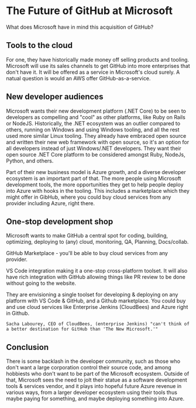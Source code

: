 
# The Future of GitHub at Microsoft

What does Microsoft have in mind this acquisition of GitHub?

## Tools to the cloud

For one, they have historically made money off selling products and tooling.  Microsoft will use its sales channels to get GitHub into more enterprises that don't have it. It will be offered as a service in Microsoft's cloud surely. A natual question is would an AWS offer GitHub-as-a-service.

## New developer audiences

Microsoft wants their new development platform (.NET Core) to be seen to developers as compelling and "cool" as other platforms, like Ruby on Rails or NodeJS. Historically, the .NET ecosystem was an outlier compared to others, running on Windows and using Windows tooling, and all the rest used more similar Linux tooling. They already have embraced open source and written their new web framework with open source, so it's an option for all developers instead of just Windows/.NET developers. They want their open source .NET Core platform to be considered amongst Ruby, NodeJs, Python, and others.

Part of their new business model is Azure growth, and a diverse developer ecosystem is an important part of that. The more people using Microsoft development tools, the more opportunities they get to help people deploy into Azure with hooks in the tooling. This includes a marketplace which they might offer in GibHub, where you could buy cloud services from any provider including Azure, right there.

## One-stop development shop

Microsoft wants to make GitHub a central spot for coding, building, optimizing, deploying to (any) cloud, monitoring, QA, Planning, Docs/collab.

GitHub Marketplace - you'll be able to buy cloud services from any provider.

VS Code integration making it a one-stop cross-platform toolset. It will also have rich integration with GitHub allowing things like PR review to be done without going to the website.

They are envisioning a single toolset for developing & deploying on any platform with VS Code & GitHub, and a Github marketplace. You could buy and use cloud services like Enterprise Jenkins (CloudBees) and Azure right in Github.

    Sacha Labourey, CEO of CloudBees, (enterprise Jenkins) "can't think of a better destination for GitHub than 'The New Microsoft.'"

## Conclusion

There is some backlash in the developer community, such as those who don't want a large corporation control their source code, and among hobbiests who don't want to be part of the Microsoft ecosystem. Outside of that, Microsoft sees the need to jolt their statue as a software development tools & services vendor, and it plays into hopeful future Azure revenue in various ways, from a larger developer ecosystem using their tools thus maybe paying for something, and maybe deploying something into Azure.